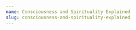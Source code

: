 ```yaml
---
name: Consciousness and Spirituality Explained
slug: consciousness-and-spirituality-explained
---
```



